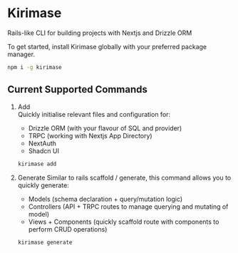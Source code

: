 # Kirimase

Rails-like CLI for building projects with Nextjs and Drizzle ORM

To get started, install Kirimase globally with your preferred package manager.

```bash
npm i -g kirimase
```

## Current Supported Commands

1. Add  
    Quickly initialise relevant files and configuration for:

   - Drizzle ORM (with your flavour of SQL and provider)
   - TRPC (working with Nextjs App Directory)
   - NextAuth
   - Shadcn UI

   ```bash
   kirimase add
   ```

2. Generate
   Similar to rails scaffold / generate, this command allows you to quickly generate:

   - Models (schema declaration + query/mutation logic)
   - Controllers (API + TRPC routes to manage querying and mutating of model)
   - Views + Components (quickly scaffold route with components to perform CRUD operations)

   ```bash
   kirimase generate
   ```
